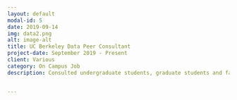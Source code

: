 ```yaml
---
layout: default
modal-id: 5
date: 2019-09-14
img: data2.png
alt: image-alt
title: UC Berkeley Data Peer Consultant
project-date: September 2019 - Present
client: Various
category: On Campus Job
description: Consulted undergraduate students, graduate students and faculty on how to do integrate data science into their own research projects or course material. Consulted with various departments around the University on data visualizations for presentations and reports. <a href="https://data.berkeley.edu/academics/resources/peer-consulting">Click here for more information!</a>


---
```

